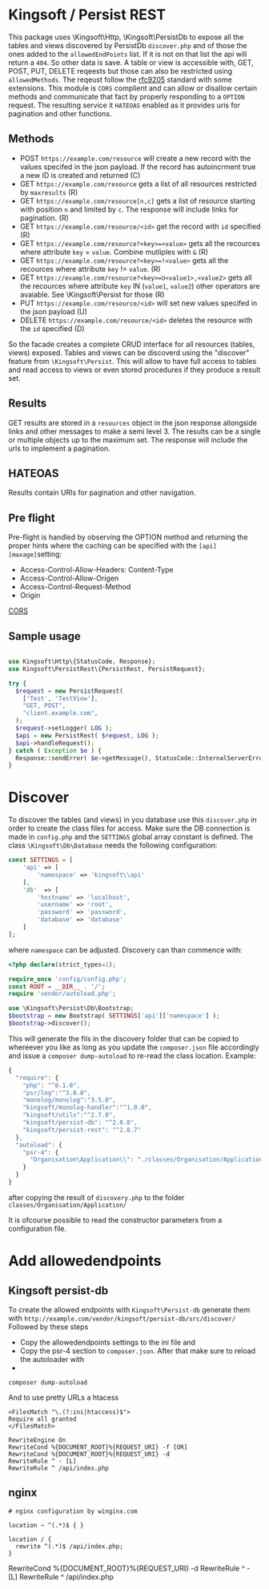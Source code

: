 # Kingsoft / Persist REST

This package uses \Kingsoft\Http, \Kingsoft\PersistDb to expose all the tables and views discovered by PersistDb `discover.php` and of those the ones added to the `allowedEndPoints` list. If it is not on that list the api will return a `404`. So
other data is save. A table or view is accessible with, GET, POST, PUT, DELETE reqeests but those can also be restricted using `allowedMethods`. The reqeust follow the [rfc9205](https://www.rfc-editor.org/rfc/rfc9205.html) standard with some extensions. This module is `CORS` complient and can allow or disallow certain methods and communicate that fact by properly responding to a `OPTION` request. The resulting service it `HATEOAS` enabled as it provides uris for pagination and other functions. 

## Methods

 * POST `https://example.com/resource` will create a new record with the values specifed in the json payload. If the record has autoincrment true a new ID is created and returned (C)
 * GET `https://example.com/resource` gets a list of all resources restricted by `maxresults` (R)
 * GET `https://example.com/resource[n,c]` gets a list of resource starting with position `n` and limited by `c`. The response will include links for pagination. (R)
 * GET `https://example.com/resource/<id>` get the record with `id` specified (R)
 * GET `https://example.com/resource?<key>=<value>` gets all the recources where attribute `key` = `value`. Combine mutliples with `&` (R)
 * GET `https://example.com/resource?<key>=!<value>` gets all the recources where attribute `key` != `value`. (R)
 * GET `https://example.com/resource?<key>=U<value1>,<value2>` gets all the recources where attribute `key`  IN  (`value1`, `value2`) other operators are avaiable. See \Kingsoft\Persist for those (R)
 * PUT `https://example.com/resource/<id>` will set new values specifed in the json payload (U)
 * DELETE `https://example.com/resource/<id>` deletes the resource with the `id` specified (D)

So the facade creates a complete CRUD interface for all resources (tables, views) exposed. Tables and views can be discoverd using the "discover" feature from `\Kingsoft\Persist`. This will allow to have full access to tables and read access to views or even stored procedures if they produce a result set. 

## Results

GET results are stored in a `resources` object in the json response allongside links and other messages to make a semi level 3. The results can be a single or multiple objects up to the maximum set. The response will include the urls to implement a pagination.

## HATEOAS

Results contain URIs for pagination and other navigation.

## Pre flight

Pre-flight is handled by observing the OPTION method and returning the proper hints where the caching can be specified with the `[api][maxage]`setting:

* Access-Control-Allow-Headers: Content-Type
* Access-Control-Allow-Origen
* Access-Control-Request-Method
* Origin

[CORS](https://developer.mozilla.org/en-US/docs/Web/HTTP/CORS)


## Sample usage

```php

use Kingsoft\Http\{StatusCode, Response};
use Kingsoft\PersistRest\{PersistRest, PersistRequest};

try {
  $request = new PersistRequest(
    ['Test', 'TestView'],
    "GET, POST",
    "client.example.com",
  );
  $request->setLogger( LOG );
  $api = new PersistRest( $request, LOG );
  $api->handleRequest();
} catch ( Exception $e ) {
  Response::sendError( $e->getMessage(), StatusCode::InternalServerError->value );
}
```

# Discover

To discover the tables (and views) in you database use this `discover.php` in order to create the class files for access. Make sure the DB connection is made in `config.php` and the `SETTINGS` global array constant is defined. The class `\Kingsoft\Db\Database` needs the following configuration:

```php
const SETTINGS = [ 
    'api' => [ 
        'namespace' => 'kingsoft\\api'
    ],
    'db'  => [ 
        'hostname' => 'localhost',
        'username' => 'root',
        'password' => 'password',
        'database' => 'database'
    ]
];
```

where `namespace` can be adjusted. Discovery can than commence with:

```php
<?php declare(strict_types=1);

require_once 'config/config.php';
const ROOT = __DIR__ . '/';
require 'vendor/autoload.php';

use \Kingsoft\Persist\Db\Bootstrap;
$bootstrap = new Bootstrap( SETTINGS['api']['namespace'] );
$bootstrap->discover();
```

This will generate the fils in the discovery folder that can be copied to whereever you like as long as you update the `composer.json` file accordingly and issue a `composer dump-autoload` to re-read the class location. Example:

```js
{
  "require": {
    "php": "^8.1.0",
    "psr/log":"^3.0.0",
    "monolog/monolog":"3.5.0",
    "kingsoft/monolog-handler":"^1.0.0",
    "kingsoft/utils":"^2.7.0",
    "kingsoft/persist-db": "^2.8.8",
    "kingsoft/persist-rest": "^2.8.7"
  },
  "autoload": {
    "psr-4": {
      "Organisation\Application\\": "./classes/Organisation/Application/"
    }
  }
}
```

after copying the result of `discovery.php` to the folder `classes/Organisation/Application/` 

It is ofcourse possible to read the constructor parameters from a configuration file.

# Add allowedendpoints
## Kingsoft persist-db
To create the allowed endpoints with `Kingsoft\Persist-db` generate them with
`http://example.com/vendor/kingsoft/persist-db/src/discover/`
Followed by these steps
 * Copy the allowedendpoints settings to the ini file and
 * Copy the psr-4 section to `composer.json`. After that make sure to reload the autoloader with
 * 
```
composer dump-autoload
```

And to use pretty URLs a htacess
```apacheconf
<FilesMatch "\.(?:ini|htaccess)$">
Require all granted
</FilesMatch>

RewriteEngine On
RewriteCond %{DOCUMENT_ROOT}%{REQUEST_URI} -f [OR]
RewriteCond %{DOCUMENT_ROOT}%{REQUEST_URI} -d
RewriteRule ^ - [L]
RewriteRule ^ /api/index.php
```

## nginx

```
# nginx configuration by winginx.com

location ~ ^(.*)$ { }

location / {
  rewrite ^(.*)$ /api/index.php;
}
```
RewriteCond %{DOCUMENT_ROOT}%{REQUEST_URI} -d
RewriteRule ^ - [L]
RewriteRule ^ /api/index.php
```
